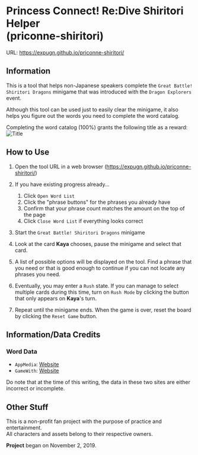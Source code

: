 # Princess Connect! Re:Dive Shiritori Helper<br>(priconne-shiritori)

URL: <https://expugn.github.io/priconne-shiritori/>

## Information
This is a tool that helps non-Japanese speakers complete the 
`Great Battle! Shiritori Dragons` minigame that was introduced with the 
`Dragon Explorers` event.

Although this tool can be used just to easily clear the minigame, it 
also helps you figure out the words you need to complete the word catalog.

Completing the word catalog (100%) grants the following title as a reward:<br>
![Title](https://raw.githubusercontent.com/Expugn/priconne-shiritori/master/images/webpage/icon_emblem_11001041.png)

## How to Use
1. Open the tool URL in a web browser (<https://expugn.github.io/priconne-shiritori/>)
2. If you have existing progress already...

    1. Click `Open Word List`
    2. Click the "phrase buttons" for the phrases you already have
    3. Confirm that your phrase count matches the amount on the top of the page
    4. Click `Close Word List` if everything looks correct
      
3. Start the `Great Battle! Shiritori Dragons` minigame
4. Look at the card **Kaya** chooses, pause the minigame and select that card.
5. A list of possible options will be displayed on the tool. Find a phrase 
that you need or that is good enough to continue if you can not locate any phrases you need.
6. Eventually, you may enter a `Rush` state. If you can manage to select multiple cards during this time, 
turn on `Rush Mode` by clicking the button that only appears on **Kaya**'s turn.
7. Repeat until the minigame ends. When the game is over, reset the board by clicking the `Reset Game` button.

## Information/Data Credits
### Word Data
- `AppMedia`: [Website](https://appmedia.jp/priconne-redive)<br>
- `GameWith`: [Website](https://gamewith.jp/pricone-re/)

Do note that at the time of this writing, the data in these two sites are either incorrect or incomplete.

## Other Stuff
This is a non-profit fan project with the purpose of practice and entertainment.<br>
All characters and assets belong to their respective owners.

**Project** began on November 2, 2019.